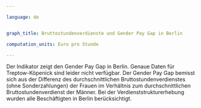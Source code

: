 ```yaml
---

language: de   


graph_title: Bruttostundenverdienste und Gender Pay Gap in Berlin

computation_units: Euro pro Stunde

---
```


Der Indikator zeigt den Gender Pay Gap in Berlin. Genaue Daten für Treptow-Köpenick sind leider nicht verfügbar. Der Gender Pay Gap bemisst sich aus der Differenz des durchschnittlichen Bruttostundenverdienstes (ohne Sonderzahlungen) der Frauen im Verhältnis zum durchschnittlichen Bruttostundenverdienst der Männer. Bei der Verdienststrukturerhebung wurden alle Beschäftigten in Berlin berücksichtigt.
